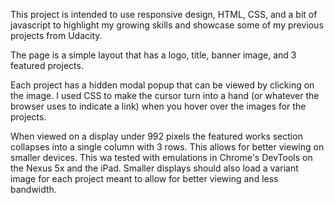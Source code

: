 This project is intended to use responsive design, HTML, CSS, and a bit of javascript
to highlight my growing skills and showcase some of my previous projects from Udacity.

The page is a simple layout that has a logo, title, banner image, and 3 featured projects.

Each project has a hidden modal popup that can be viewed by clicking on the image. I used
CSS to make the cursor turn into a hand (or whatever the browser uses to indicate a link)
when you hover over the images for the projects.

When viewed on a display under 992 pixels the featured works section collapses into a single
column with 3 rows. This allows for better viewing on smaller devices. This wa tested with
emulations in Chrome's DevTools on the Nexus 5x and the iPad. Smaller displays should also
load a variant image for each project meant to allow for better viewing and less bandwidth.

